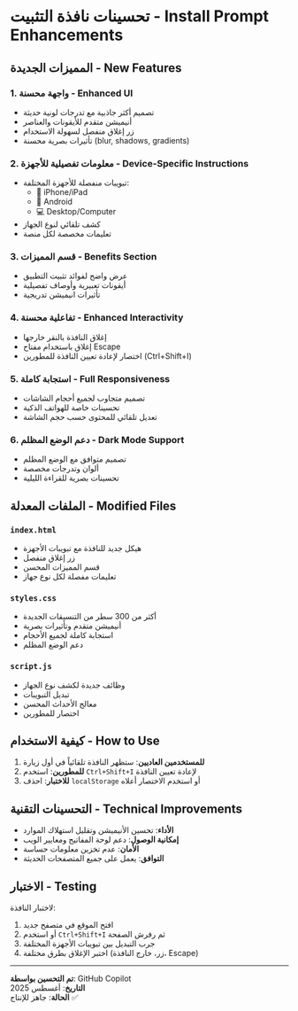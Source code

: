 # تحسينات نافذة التثبيت - Install Prompt Enhancements

## المميزات الجديدة - New Features

### 1. واجهة محسنة - Enhanced UI

- تصميم أكثر جاذبية مع تدرجات لونية حديثة
- أنيميشن متقدم للأيقونات والعناصر
- زر إغلاق منفصل لسهولة الاستخدام
- تأثيرات بصرية محسنة (blur, shadows, gradients)

### 2. معلومات تفصيلية للأجهزة - Device-Specific Instructions

- تبويبات منفصلة للأجهزة المختلفة:
  - 📱 iPhone/iPad
  - 🤖 Android
  - 💻 Desktop/Computer
- كشف تلقائي لنوع الجهاز
- تعليمات مخصصة لكل منصة

### 3. قسم المميزات - Benefits Section

- عرض واضح لفوائد تثبيت التطبيق
- أيقونات تعبيرية وأوصاف تفصيلية
- تأثيرات انيميشن تدريجية

### 4. تفاعلية محسنة - Enhanced Interactivity

- إغلاق النافذة بالنقر خارجها
- إغلاق باستخدام مفتاح Escape
- اختصار لإعادة تعيين النافذة للمطورين (Ctrl+Shift+I)

### 5. استجابة كاملة - Full Responsiveness

- تصميم متجاوب لجميع أحجام الشاشات
- تحسينات خاصة للهواتف الذكية
- تعديل تلقائي للمحتوى حسب حجم الشاشة

### 6. دعم الوضع المظلم - Dark Mode Support

- تصميم متوافق مع الوضع المظلم
- ألوان وتدرجات مخصصة
- تحسينات بصرية للقراءة الليلية

## الملفات المعدلة - Modified Files

### `index.html`

- هيكل جديد للنافذة مع تبويبات الأجهزة
- زر إغلاق منفصل
- قسم المميزات المحسن
- تعليمات مفصلة لكل نوع جهاز

### `styles.css`

- أكثر من 300 سطر من التنسيقات الجديدة
- أنيميشن متقدم وتأثيرات بصرية
- استجابة كاملة لجميع الأحجام
- دعم الوضع المظلم

### `script.js`

- وظائف جديدة لكشف نوع الجهاز
- تبديل التبويبات
- معالج الأحداث المحسن
- اختصار للمطورين

## كيفية الاستخدام - How to Use

1. **للمستخدمين العاديين**: ستظهر النافذة تلقائياً في أول زيارة
2. **للمطورين**: استخدم `Ctrl+Shift+I` لإعادة تعيين النافذة
3. **للاختبار**: احذف `localStorage` أو استخدم الاختصار أعلاه

## التحسينات التقنية - Technical Improvements

- **الأداء**: تحسين الأنيميشن وتقليل استهلاك الموارد
- **إمكانية الوصول**: دعم لوحة المفاتيح ومعايير الويب
- **الأمان**: عدم تخزين معلومات حساسة
- **التوافق**: يعمل على جميع المتصفحات الحديثة

## الاختبار - Testing

لاختبار النافذة:

1. افتح الموقع في متصفح جديد
2. أو استخدم `Ctrl+Shift+I` ثم رفرش الصفحة
3. جرب التبديل بين تبويبات الأجهزة المختلفة
4. اختبر الإغلاق بطرق مختلفة (زر، خارج النافذة، Escape)

---

**تم التحسين بواسطة**: GitHub Copilot  
**التاريخ**: أغسطس 2025  
**الحالة**: جاهز للإنتاج ✅
